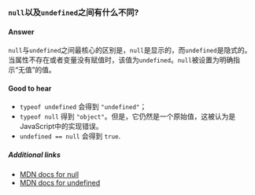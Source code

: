 ### `null`以及`undefined`之间有什么不同?

#### Answer

`null`与`undefined`之间最核心的区别是，`null`是显示的，而`undefined`是隐式的。当属性不存在或者变量没有赋值时，该值为`undefined`。`null`被设置为明确指示“无值”的值。

#### Good to hear

* `typeof undefined` 会得到 `"undefined"`；
* `typeof null` 得到 `"object"`。但是，它仍然是一个原始值，这被认为是JavaScript中的实现错误。
* `undefined == null` 会得到 `true`.

##### Additional links

* [MDN docs for null](https://developer.mozilla.org/en-US/docs/Web/JavaScript/Reference/Global_Objects/null)
* [MDN docs for undefined](https://developer.mozilla.org/en-US/docs/Web/JavaScript/Reference/Global_Objects/undefined)

<!-- tags: (javascript) -->

<!-- expertise: (1) -->

